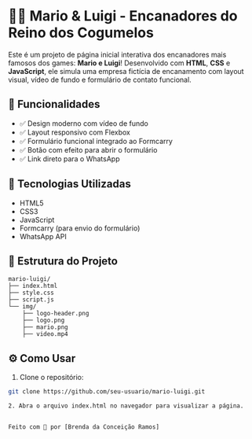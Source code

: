 # 👨‍🔧 Mario & Luigi - Encanadores do Reino dos Cogumelos

Este é um projeto de página inicial interativa dos encanadores mais famosos dos games: **Mario e Luigi**! Desenvolvido com **HTML**, **CSS** e **JavaScript**, ele simula uma empresa fictícia de encanamento com layout visual, vídeo de fundo e formulário de contato funcional.

## 🚀 Funcionalidades

- ✅ Design moderno com vídeo de fundo
- ✅ Layout responsivo com Flexbox
- ✅ Formulário funcional integrado ao Formcarry
- ✅ Botão com efeito para abrir o formulário
- ✅ Link direto para o WhatsApp

## 🧱 Tecnologias Utilizadas

- HTML5
- CSS3
- JavaScript
- Formcarry (para envio do formulário)
- WhatsApp API

## 📁 Estrutura do Projeto
````
mario-luigi/
├── index.html
├── style.css
├── script.js
└── img/
    ├── logo-header.png
    ├── logo.png
    ├── mario.png
    ├── video.mp4
````


## ⚙️ Como Usar

1. Clone o repositório:

```bash
git clone https://github.com/seu-usuario/mario-luigi.git

2. Abra o arquivo index.html no navegador para visualizar a página.


Feito com 💜 por [Brenda da Conceição Ramos]
